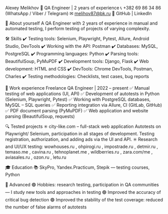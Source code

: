 Alexey Melikhov
📍 QA Engineer | 2 years of experience
📞 +382 69 86 34 86 (WhatsApp / Viber / Telegram)
✉ melihov87@bk.ru
🔗 GitHub | LinkedIn

🧪 About yourself
A QA Engineer with 2 years of experience in manual and automated testing, I perform testing of projects of varying complexity.

🛠 Skills
✔ Testing tools:
Selenium, Playwright, Pytest, Allure, Android Studio, DevTools
✔ Working with the API:
 Postman
✔ Databases:
MySQL, PostgreSQL
✔ Programming languages:
Python
✔ Parsing tools:
 BeautifulSoup, PyMuPDF
✔ Development tools:
Django, Flask
✔ Web development:
HTML and CSS
✔ DevTools:
 Chrome DevTools, Postman, Charles
✔ Testing methodologies:
Checklists, test cases, bug reports

💼 Work experience
Freelance QA Engineer | 2022 – present
✅ Manual testing of web applications (UI, API)
✅ Development of autotests in Python (Selenium, Playwright, Pytest)
✅ Working with PostgreSQL databases, MySQL – SQL queries
✅ Reporting integration via Allure, CI (GitLab, GitHub)
✅ PDF document parsing (PyMuPDF)
✅ Web application and website parsing (BeautifulSoup, requests)

🔍 Tested projects
✳️ city-like.com – full-stack web application
 Autotests on Playwright/ Selenium, participation in all stages of development. Testing registration, authorization, and adding ads via the UI and API.
✳️ Research and UI/UX testing:
wowhouses.ru , ohpirogi.ru , impostrade.ru , detmir.ru , temaso.me , cavina.ru ,
tehnoplanet.me , wildberries.ru , zara.com/me , aviasales.ru , ozon.ru , letu.ru

🎓 Education
📚 SkyPro, Yandex.Practicum, Stepik — testing courses, Python

🌱 Advanced
🟢 Hobbies: research testing, participation in QA communities — I study new tools and approaches in testing
🟢 Improved the accuracy of critical bug detection
🟢 Improved the stability of the test coverage: reduced the number of false alarms of autotests
